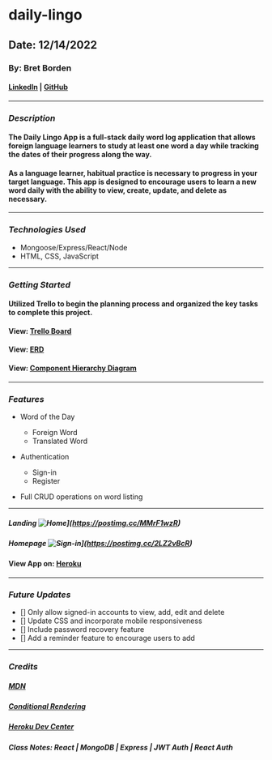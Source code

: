 # daily-lingo

## Date: 12/14/2022

### By: Bret Borden

#### [LinkedIn](www.linkedin.com/in/bret-borden) | [GitHub](https://github.com/bordencodes/)

---

### **_Description_**

#### The Daily Lingo App is a full-stack daily word log application that allows foreign language learners to study at least one word a day while tracking the dates of their progress along the way.

#### As a language learner, habitual practice is necessary to progress in your target language. This app is designed to encourage users to learn a new word daily with the ability to view, create, update, and delete as necessary.

---

### **_Technologies Used_**

- Mongoose/Express/React/Node
- HTML, CSS, JavaScript

---

### **_Getting Started_**

#### Utilized Trello to begin the planning process and organized the key tasks to complete this project.

#### View: [Trello Board](https://trello.com/invite/b/vBysUzxG/ATTI9423beeed6e55bef02bea47279f6a25f905BB0E8/daily-lingo-language-learning-habit-tracker)

#### View: [ERD](https://postimg.cc/dLqpT5RJ)

#### View: [Component Hierarchy Diagram](https://postimg.cc/3yC2pFFH)

---

### **_Features_**

- Word of the Day

  - Foreign Word
  - Translated Word

- Authentication

  - Sign-in
  - Register

- Full CRUD operations on word listing

---

##### Landing ![Home](https://i.postimg.cc/4yJRk4M8/daily-lingo-app.png)](https://postimg.cc/MMrF1wzR)

##### Homepage ![Sign-in](https://i.postimg.cc/tJrfK3FT/daily-lingo-signin.png)](https://postimg.cc/2LZ2vBcR)

#### View App on: [Heroku](https://daily-lingo.herokuapp.com/)

---

### **_Future Updates_**

- [] Only allow signed-in accounts to view, add, edit and delete
- [] Update CSS and incorporate mobile responsiveness
- [] Include password recovery feature
- [] Add a reminder feature to encourage users to add

---

### **_Credits_**

##### [MDN](https://developer.mozilla.org/en-US/)

##### [Conditional Rendering](https://reactjs.org/docs/conditional-rendering.html)

##### [Heroku Dev Center](https://devcenter.heroku.com/articles/git)

##### Class Notes: React | MongoDB | Express | JWT Auth | React Auth
